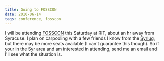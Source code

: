 ```yaml
---
title: Going to FOSSCON
date: 2010-06-14
tags: conference, fosscon
---
```


I will be attending <a href="http://fosscon.org/">FOSSCON</a> this Saturday at RIT, about an hr away from Syracuse. I plan on carpooling with a few friends I know from the <a href="http://www.syrlug.org/">Syrlug</a>, but there may be more seats available (I can't guarantee this though). So if your in the Syr area and am interested in attending, send me an email and I'll see what the situation is.
